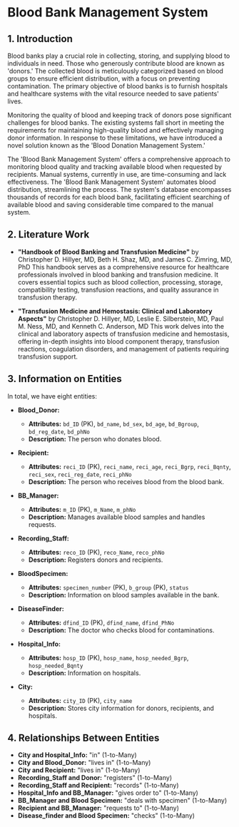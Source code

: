 # Blood Bank Management System

## 1. Introduction

Blood banks play a crucial role in collecting, storing, and supplying blood to individuals in need. Those who generously contribute blood are known as 'donors.' The collected blood is meticulously categorized based on blood groups to ensure efficient distribution, with a focus on preventing contamination. The primary objective of blood banks is to furnish hospitals and healthcare systems with the vital resource needed to save patients' lives.

Monitoring the quality of blood and keeping track of donors pose significant challenges for blood banks. The existing systems fall short in meeting the requirements for maintaining high-quality blood and effectively managing donor information. In response to these limitations, we have introduced a novel solution known as the 'Blood Donation Management System.'

The 'Blood Bank Management System' offers a comprehensive approach to monitoring blood quality and tracking available blood when requested by recipients. Manual systems, currently in use, are time-consuming and lack effectiveness. The 'Blood Bank Management System' automates blood distribution, streamlining the process. The system's database encompasses thousands of records for each blood bank, facilitating efficient searching of available blood and saving considerable time compared to the manual system.

## 2. Literature Work

- **"Handbook of Blood Banking and Transfusion Medicine"** by Christopher D. Hillyer, MD, Beth H. Shaz, MD, and James C. Zimring, MD, PhD
  This handbook serves as a comprehensive resource for healthcare professionals involved in blood banking and transfusion medicine. It covers essential topics such as blood collection, processing, storage, compatibility testing, transfusion reactions, and quality assurance in transfusion therapy.

- **"Transfusion Medicine and Hemostasis: Clinical and Laboratory Aspects"** by Christopher D. Hillyer, MD, Leslie E. Silberstein, MD, Paul M. Ness, MD, and Kenneth C. Anderson, MD
  This work delves into the clinical and laboratory aspects of transfusion medicine and hemostasis, offering in-depth insights into blood component therapy, transfusion reactions, coagulation disorders, and management of patients requiring transfusion support.

## 3. Information on Entities

In total, we have eight entities:

- **Blood_Donor:**
  - **Attributes:** `bd_ID` (PK), `bd_name`, `bd_sex`, `bd_age`, `bd_Bgroup`, `bd_reg_date`, `bd_phNo`
  - **Description:** The person who donates blood.

- **Recipient:**
  - **Attributes:** `reci_ID` (PK), `reci_name`, `reci_age`, `reci_Bgrp`, `reci_Bqnty`, `reci_sex`, `reci_reg_date`, `reci_phNo`
  - **Description:** The person who receives blood from the blood bank.

- **BB_Manager:**
  - **Attributes:** `m_ID` (PK), `m_Name`, `m_phNo`
  - **Description:** Manages available blood samples and handles requests.

- **Recording_Staff:**
  - **Attributes:** `reco_ID` (PK), `reco_Name`, `reco_phNo`
  - **Description:** Registers donors and recipients.

- **BloodSpecimen:**
  - **Attributes:** `specimen_number` (PK), `b_group` (PK), `status`
  - **Description:** Information on blood samples available in the bank.

- **DiseaseFinder:**
  - **Attributes:** `dfind_ID` (PK), `dfind_name`, `dfind_PhNo`
  - **Description:** The doctor who checks blood for contaminations.

- **Hospital_Info:**
  - **Attributes:** `hosp_ID` (PK), `hosp_name`, `hosp_needed_Bgrp`, `hosp_needed_Bqnty`
  - **Description:** Information on hospitals.

- **City:**
  - **Attributes:** `city_ID` (PK), `city_name`
  - **Description:** Stores city information for donors, recipients, and hospitals.

## 4. Relationships Between Entities

- **City and Hospital_Info:** "in" (1-to-Many)
- **City and Blood_Donor:** "lives in" (1-to-Many)
- **City and Recipient:** "lives in" (1-to-Many)
- **Recording_Staff and Donor:** "registers" (1-to-Many)
- **Recording_Staff and Recipient:** "records" (1-to-Many)
- **Hospital_Info and BB_Manager:** "gives order to" (1-to-Many)
- **BB_Manager and Blood Specimen:** "deals with specimen" (1-to-Many)
- **Recipient and BB_Manager:** "requests to" (1-to-Many)
- **Disease_finder and Blood Specimen:** "checks" (1-to-Many)
